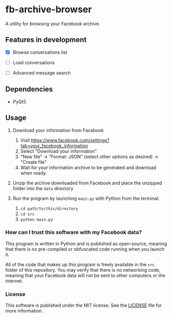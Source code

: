 # fb-archive-browser

A utility for browsing your Facebook archive.


## Features in development

- [x] Browse conversations list
- [ ] Load conversations
- [ ] Advanced message search


## Dependencies

- PyQt5


## Usage

1.  Download your information from Facebook
    1.  Visit https://www.facebook.com/settings?tab=your_facebook_information
    2.  Select "Download your information"
    3.  "New file" -> "Format: JSON" (select other options as desired) -> "Create file"
    4.  Wait for your information archive to be generated and download when ready.

2.  Unzip the archive downloaded from Facebook and place the unzipped folder into the `data` directory

3.  Run the program by launching `main.py` with Python from the terminal:
	1.  `cd path/to/this/directory`
	2.	`cd src`
	3.  `python main.py`


### How can I trust this software with my Facebook data?

This program is written in Python and is published as open-source, meaning that there is no pre-compiled or obfuscated code running when you launch it.

All of the code that makes up this program is freely available in the `src` folder of this repository. You may verify that there is no networking code, meaning that your Facebook data will not be sent to other computers or the internet.


### License

This software is published under the MIT license. See the [LICENSE](LICENSE.md) file for more information.
